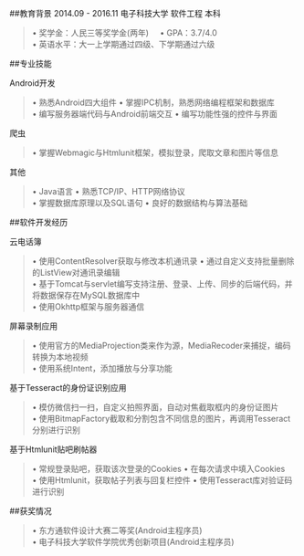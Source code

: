 ##教育背景
2014.09 - 2016.11	电子科技大学	软件工程	本科
> • 奖学金：人民三等奖学金(两年)       • GPA：3.7/4.0</br>
> • 英语水平：大一上学期通过四级、下学期通过六级</br>


##专业技能

Android开发
> • 熟悉Android四大组件    • 掌握IPC机制，熟悉网络编程框架和数据库</br>
> • 编写服务器端代码与Android前端交互	  • 编写功能性强的控件与界面</br>

爬虫
> • 掌握Webmagic与Htmlunit框架，模拟登录，爬取文章和图片等信息</br>

其他
> • Java语言	 • 熟悉TCP/IP、HTTP网络协议</br>
> • 掌握数据库原理以及SQL语句	 • 良好的数据结构与算法基础</br>

##软件开发经历

云电话簿 
> • 使用ContentResolver获取与修改本机通讯录	• 通过自定义支持批量删除的ListView对通讯录编辑</br>
> • 基于Tomcat与servlet编写支持注册、登录、上传、同步的后端代码，并将数据保存在MySQL数据库中</br>
> • 使用Okhttp框架与服务器通信</br>
 
屏幕录制应用
> • 使用官方的MediaProjection类来作为源，MediaRecoder来捕捉，编码转换为本地视频</br>
> • 使用系统Intent，添加播放与分享功能</br>
 
基于Tesseract的身份证识别应用
> • 模仿微信扫一扫，自定义拍照界面，自动对焦截取框内的身份证图片</br>
> • 使用BitmapFactory截取和分割包含不同信息的图片，再调用Tesseract分别进行识别</br>
 
基于Htmlunit贴吧刷帖器
> • 常规登录贴吧，获取该次登录的Cookies  	 • 在每次请求中填入Cookies</br>
> • 使用Htmlunit，获取帖子列表与回复栏控件	 • 使用Tesseract库对验证码进行识别</br>

##获奖情况
> • 东方通软件设计大赛二等奖(Android主程序员)</br>
> • 电子科技大学软件学院优秀创新项目(Android主程序员)</br>



